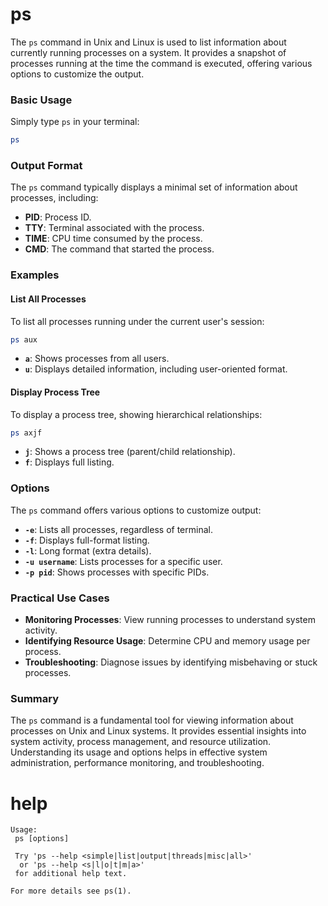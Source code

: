 # ps 

The `ps` command in Unix and Linux is used to list information about currently running processes on a system. It provides a snapshot of processes running at the time the command is executed, offering various options to customize the output.

### Basic Usage

Simply type `ps` in your terminal:

```sh
ps
```

### Output Format

The `ps` command typically displays a minimal set of information about processes, including:

- **PID**: Process ID.
- **TTY**: Terminal associated with the process.
- **TIME**: CPU time consumed by the process.
- **CMD**: The command that started the process.

### Examples

#### List All Processes

To list all processes running under the current user's session:

```sh
ps aux
```

- **`a`**: Shows processes from all users.
- **`u`**: Displays detailed information, including user-oriented format.

#### Display Process Tree

To display a process tree, showing hierarchical relationships:

```sh
ps axjf
```

- **`j`**: Shows a process tree (parent/child relationship).
- **`f`**: Displays full listing.

### Options

The `ps` command offers various options to customize output:

- **`-e`**: Lists all processes, regardless of terminal.
- **`-f`**: Displays full-format listing.
- **`-l`**: Long format (extra details).
- **`-u username`**: Lists processes for a specific user.
- **`-p pid`**: Shows processes with specific PIDs.

### Practical Use Cases

- **Monitoring Processes**: View running processes to understand system activity.
- **Identifying Resource Usage**: Determine CPU and memory usage per process.
- **Troubleshooting**: Diagnose issues by identifying misbehaving or stuck processes.

### Summary

The `ps` command is a fundamental tool for viewing information about processes on Unix and Linux systems. It provides essential insights into system activity, process management, and resource utilization. Understanding its usage and options helps in effective system administration, performance monitoring, and troubleshooting.
# help 

```
Usage:
 ps [options]

 Try 'ps --help <simple|list|output|threads|misc|all>'
  or 'ps --help <s|l|o|t|m|a>'
 for additional help text.

For more details see ps(1).
```


